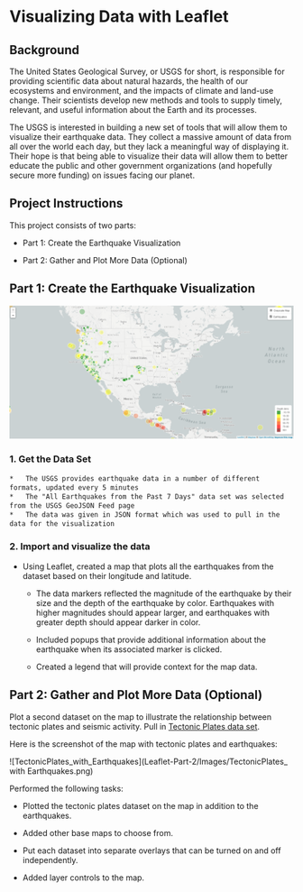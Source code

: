 # Visualizing Data with Leaflet

## Background

The United States Geological Survey, or USGS for short, is responsible for providing scientific data about natural hazards, the health of our ecosystems and environment, and the impacts of climate and land-use change. Their scientists develop new methods and tools to supply timely, relevant, and useful information about the Earth and its processes. 

The USGS is interested in building a new set of tools that will allow them to visualize their earthquake data. They collect a massive amount of data from all over the world each day, but they lack a meaningful way of displaying it. Their hope is that being able to visualize their data will allow them to better educate the public and other government organizations (and hopefully secure more funding) on issues facing our planet.

## Project Instructions

This project consists of two parts: 

* Part 1: Create the Earthquake Visualization 

* Part 2: Gather and Plot More Data (Optional)

## Part 1: Create the Earthquake Visualization

![Basic_map](Leaflet-Part-1/Images/Basic_map.png)

### 1. Get the Data Set

    *   The USGS provides earthquake data in a number of different formats, updated every 5 minutes
    *   The "All Earthquakes from the Past 7 Days" data set was selected from the USGS GeoJSON Feed page
    *   The data was given in JSON format which was used to pull in the data for the visualization

### 2. Import and visualize the data

   * Using Leaflet, created a map that plots all the earthquakes from the dataset based on their longitude and latitude.

       *  The data markers reflected the magnitude of the earthquake by their size and the depth of the earthquake by color. Earthquakes with higher magnitudes should appear larger, and earthquakes with greater depth should appear darker in color.

       * Included popups that provide additional information about the earthquake when its associated marker is clicked.

       * Created a legend that will provide context for the map data.

## Part 2: Gather and Plot More Data (Optional)

Plot a second dataset on the map to illustrate the relationship between tectonic plates and seismic activity. Pull in [Tectonic Plates data set](https://raw.githubusercontent.com/fraxen/tectonicplates/master/GeoJSON/PB2002_boundaries.json").

Here is the screenshot of the map with tectonic plates and earthquakes:

![TectonicPlates_with_Earthquakes](Leaflet-Part-2/Images/TectonicPlates_ with Earthquakes.png)

Performed the following tasks: 

* Plotted the tectonic plates dataset on the map in addition to the earthquakes.

* Added other base maps to choose from.

* Put each dataset into separate overlays that can be turned on and off independently.

* Added layer controls to the map.